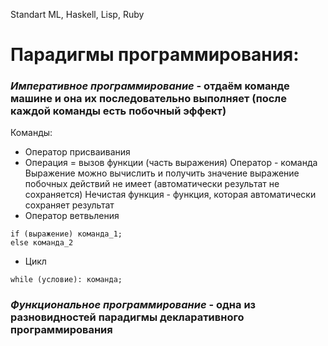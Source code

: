 Standart ML, Haskell, Lisp, Ruby

# Парадигмы программирования:
### *Императивное программирование* - отдаём команде машине и она их последовательно выполняет (после каждой команды есть побочный эффект)
Команды:
- Оператор присваивания
- Операция = вызов функции (часть выражения)
Оператор - команда
Выражение можно вычислить и получить значение выражение побочных действий не имеет (автоматически результат не сохраняется)
Нечистая функция - функция, которая автоматически сохраняет результат
- Оператор ветвьления
```imp
if (выражение) команда_1;
else команда_2
```
- Цикл
```imp
while (условие): команда;
```

### *Функциональное программирование* - одна из разновидностей парадигмы декларативного программирования

